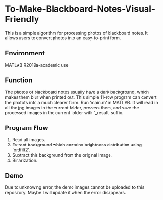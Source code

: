 # To-Make-Blackboard-Notes-Visual-Friendly
This is a simple algorithm for processing photos of blackboard notes. It allows users to convert photos into an easy-to-print form.
## Environment
MATLAB R2019a-academic use
## Function
The photos of blackboard notes usually have a dark background, which makes them blur when printed out. This simple 11-row program can convert the photots into a much clearer form.
Run 'main.m' in MATLAB. It will read in all the jpg images in the current folder, process them, and save the processed images in the current folder with '_result' suffix.
## Program Flow
1. Read all images.
2. Extract background which contains brightness distribution using 'ordfilt2'.
3. Subtract this background from the original image.
4. Binarization.
## Demo
Due to unknowing error, the demo images cannot be uploaded to this repository.
Maybe I will update it when the error disappears.
